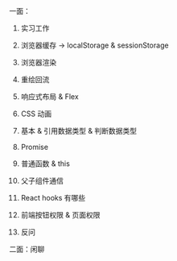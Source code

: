 一面：

1. 实习工作

2. 浏览器缓存 -> localStorage & sessionStorage

3. 浏览器渲染

4. 重绘回流

5. 响应式布局 & Flex

6. CSS 动画

7. 基本 & 引用数据类型 & 判断数据类型

8. Promise

9. 普通函数 & this

10. 父子组件通信

11. React hooks 有哪些

12. 前端按钮权限 & 页面权限

13. 反问

二面：闲聊
